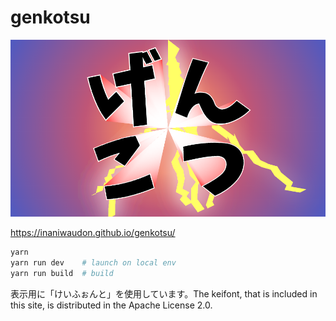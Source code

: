 # genkotsu

![げんこつ](./genkotsu.png)

https://inaniwaudon.github.io/genkotsu/

```bash
yarn
yarn run dev    # launch on local env
yarn run build  # build
```

表示用に「けいふぉんと」を使用しています。The keifont, that is included in this site, is distributed in the Apache License 2.0.

